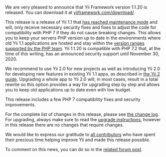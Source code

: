 We are very pleased to announce that Yii Framework version 1.1.20 is released. You can download it at [yiiframework.com/download/](https://www.yiiframework.com/download/#yii1).

This release is a release of Yii 1.1 that [has reached maintenance mode](https://www.yiiframework.com/news/90/update-on-yii-1-1-support-and-end-of-life/) and will, only receive necessary security fixes and fixes to adjust the code for compatibility with PHP 7 if they do not cause breaking changes. This allows you to keep your servers PHP version up to date in the environments where old Yii 1.1 applications are hosted and stay within the [version ranges supported by the PHP team](http://php.net/supported-versions.php). Yii 1.1.20 is compatible with PHP 7.2 that, at the time of this writing, has an announced security support until November 30, 2020.

We recommend to use Yii 2.0 for new projects as well as introducing Yii 2.0 for developing new features in existing Yii 1.1 apps, as described in [the Yii 2 guide](http://www.yiiframework.com/doc-2.0/guide-tutorial-yii-integration.html#using-both-yii2-yii1). Upgrading a whole app to Yii 2.0 will, in most cases, result in a total rewrite so this option provides a way for upgrading step by step and allows you to keep old applications up to date even with low budget.

This release includes a few PHP 7 compatibility fixes and security improvements.

For the complete list of changes in this release, please see [the change log](https://raw.githubusercontent.com/yiisoft/yii/1.1.20/CHANGELOG). For upgrading, always make sure to read the [upgrade instructions](https://raw.githubusercontent.com/yiisoft/yii/1.1.20/UPGRADE), however in this release there are no changes that require changes.

We would like to express our gratitude to [all contributors](https://github.com/yiisoft/yii/graphs/contributors) who have spent their precious time helping improve Yii and made this release possible.

To comment on this news, you can do so in the [related forum post](https://www.yiiframework.com/forum/index.php/topic/76941-yii-1120-is-released/).
